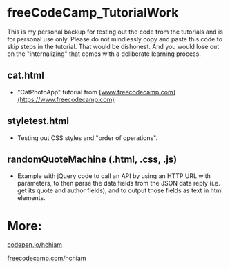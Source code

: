 # freeCodeCamp_TutorialWork

This is my personal backup for testing out the code from the tutorials and is for personal use only.  Please do not mindlessly copy and paste this code to skip steps in the tutorial.  That would be dishonest.  And you would lose out on the "internalizing" that comes with a deliberate learning process.

## cat.html

* "CatPhotoApp" tutorial from [www.freecodecamp.com](https://www.freecodecamp.com)

## styletest.html

* Testing out CSS styles and "order of operations".

## randomQuoteMachine (.html, .css, .js)

* Example with jQuery code to call an API by using an HTTP URL with parameters, to then parse the data fields from the JSON data reply (i.e. get its quote and author fields), and to output those fields as text in html elements.

# More:

[codepen.io/hchiam](https://codepen.io/hchiam)

[freecodecamp.com/hchiam](https://www.freecodecamp.com/hchiam)
